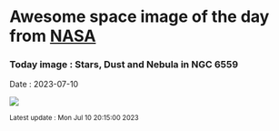 
# Awesome space image of the day from [NASA](https://api.nasa.gov/)

### Today image : Stars, Dust and Nebula in NGC 6559
Date : 2023-07-10

![](https://apod.nasa.gov/apod/image/2307/NGC6559_Block_960.jpg)

<small>Latest update : Mon Jul 10 20:15:00 2023</small>
        